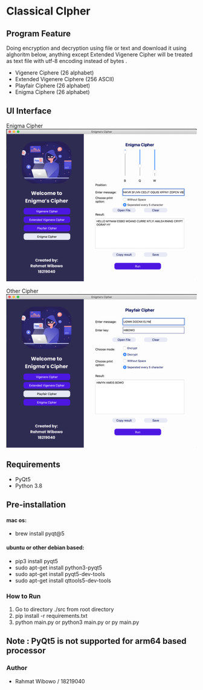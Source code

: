 # Classical CIpher

## Program Feature
Doing encryption and decryption using file or text and download it using alghoritm below, anything except Extended Vigenere Cipher will be treated as text file with utf-8 encoding instead of bytes .
* Vigenere Ciphere (26 alphabet)
* Extended Vigenere Ciphere (256 ASCII)
* Playfair Ciphere (26 alphabet)
* Enigma Ciphere (26 alphabet)

## UI Interface
Enigma Cipher
<img src="doc/Enigma_GUI.png">

Other Cipher
<img src="doc/Other_GUI.png">
## Requirements
* PyQt5 
* Python 3.8


## Pre-installation
#### mac os: 
* brew install pyqt@5
#### ubuntu or other debian based:
* pip3 install pyqt5  
* sudo apt-get install python3-pyqt5  
* sudo apt-get install pyqt5-dev-tools
* sudo apt-get install qttools5-dev-tools

### How to Run
1. Go to directory ./src from root directory
2. pip install -r requirements.txt
3. python main.py or python3 main.py or py main.py


## Note : PyQt5 is not supported for arm64 based processor
### Author
* Rahmat Wibowo / 18219040
